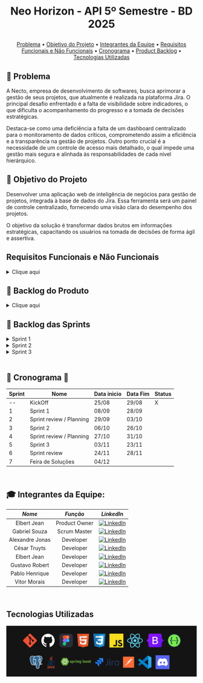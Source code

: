 # <p align = "center"> Neo Horizon - API 5º Semestre - BD 2025
<!-- <img scr="./" alt="Logotipo da equipe" width="40%"> -->

<p align="center">
  <a href="#anger-problema">Problema</a> •
  <a href="#anger-objetivo-do-projeto">Objetivo do Projeto</a> •
  <a href="#anger-integrantes-da-equipe">Integrantes da Equipe</a> •
  <a href="#requisitos">Requisitos Funcionais e Não Funcionais</a> •
  <a href="#cronograma">Cronograma</a> •
  <a href="#product-backlog">Product Backlog</a> •
  <a href="#tecnologias-utilizadas">Tecnologias Utilizadas</a>
</p>

## :anger: Problema <a id="problema"></a>

A Necto, empresa de desenvolvimento de softwares, busca aprimorar a gestão de seus projetos, que atualmente é realizada na plataforma Jira. O principal desafio enfrentado é a falta de visibilidade sobre indicadores, o que dificulta o acompanhamento do progresso e a tomada de decisões estratégicas.

Destaca-se como uma deficiência a falta de um dashboard centralizado para o monitoramento de dados críticos, comprometendo assim a eficiência e a transparência na gestão de projetos. Outro ponto crucial é a necessidade de um controle de acesso mais detalhado, o qual impede uma gestão mais segura e alinhada às responsabilidades de cada nível hierárquico.

## :dart: Objetivo do Projeto

Desenvolver uma aplicação web de inteligência de negócios para gestão de projetos, integrada à base de dados do Jira. Essa ferramenta será um painel de controle centralizado, fornecendo uma visão clara do desempenho dos projetos.

O objetivo da solução é transformar dados brutos em informações estratégicas, capacitando os usuários na tomada de decisões de forma ágil e assertiva.


## Requisitos Funcionais e Não Funcionais
<details>

<summary>Clique aqui</summary>

### Requisitos Funcionais

| ID | Requisito | Descrição |
|:---|:---|:---|
| RF01 | *Painel de Carga de Trabalho Individual* | O sistema deve exibir para o usuário logado uma visão de todos os cards atribuídos a ele, agrupados por projeto. O usuário deve ser capaz de ver a quantidade de cards em cada status, facilitando o acompanhamento do seu progresso pessoal em cada projeto. |
| RF02 | *Relatório de Desempenho do Time* | O sistema deverá permitir que um Líder de Equipe visualize a carga de trabalho de seu time. O relatório deverá exibir o número de cards atribuídos a cada membro e a quantidade de horas utilizadas por eles, com a possibilidade de filtrar por projeto. |
| RF03 | *Painel de Visão Geral do Projeto e Custos* | O sistema deverá exibir para usuários com nível de acesso de "Gerente de Projeto" um painel com a quantidade total de cards por status para um projeto selecionado. O sistema também deverá exibir o tempo médio de ciclo (tempo entre criação e finalização) para as tarefas do projeto, além dos custos do projeto. |
| RF04 | *Relatório de Atividades por Período* | O sistema deverá apresentar um relatório consolidado que exibe a quantidade de cards criados, movidos ou concluídos em períodos pré-definidos (dia, semana, mês ou ano). A visualização deverá permitir a quebra das atividades por desenvolvedor e por projeto. |
| RF05 | *Identificação de Bugs e Retrabalhos* | O sistema deverá identificar e contabilizar a quantidade de cards do tipo "bug". Um relatório com o total de bugs por projeto e por desenvolvedor deverá ser visível para gestores. |
| RF06 | *Sistema de Controle de Acesso* | O sistema deverá implementar três níveis de permissão (Membro de Equipe, Líder de Equipe e Gerente de Projeto) que limitam a visualização dos dados. As permissões deverão ser aplicadas em todos os painéis e relatórios, garantindo que cada usuário visualize apenas as informações pertinentes às suas responsabilidades e aos projetos que ele gerencia. |
| RF07 | Relatório de Horas por Módulo | O sistema deverá disponibilizar um relatório que apresente a quantidade de horas registradas nos módulos Épico, Produto e Entregável. O objetivo é permitir que o usuário tenha acesso a essas informações de forma clara e organizada, apoiando a análise de esforço e acompanhamento do progresso dos projetos. |

### Requisitos Não Funcionais

| ID | Requisito | Descrição |
|:---|:---|:---|
| RNF01 | *Documentação Técnica* | A API desenvolvida para se conectar com o Jira deverá ser documentada de forma clara, utilizando ferramentas padrão da indústria, como o Swagger. A documentação deve incluir os endpoints, métodos, parâmetros e exemplos de requisições. |
| RNF02 | *Usabilidade* | A interface do usuário deve ser intuitiva e limpa, garantindo uma boa experiência de uso para todos os perfis (Membro de Equipe, Líder e Gerente). |
| RNF03 | *Modelagem do Banco de Dados* | O sistema deverá contar com uma modelagem de banco de dados relacional otimizada, garantindo integridade referencial, desempenho nas consultas e escalabilidade. A modelagem deverá considerar normalização, chaves estrangeiras, índices e histórico de movimentações dos cards para o cálculo de indicadores como tempo de execução e retrabalho. |
| RNF04 | *Automação e DevOps* | O sistema deve utilizar ferramentas de DevOps para garantir a estabilidade e a qualidade do projeto. Isso inclui integração contínua (CI) com testes automatizados, controle de versão do banco de dados e documentação atualizada. Deve haver rastreamento de requisitos e validação por QA. |

</details>


## :date: Backlog do Produto
<details>

<summary>Clique aqui</summary>

## Backlog novo
| ID | Rank | Prioridade | User Story | Sprint | Requisitos Relacionados |
|:---|:---|:---|:---|:---|:---|
| US01 | 1 | Alta | Como Gerente de Projeto, desejo visualizar todas as métricas disponibilizadas em cards, para acompanhar de forma prática os dados e indicadores de desempenho do projeto. | 1 | RF04 |
| US02 | 2 | Alta | Como Gerente de Projeto, desejo visualizar a quantidade de cards para que eu tenha uma visão estratégica do projeto. | 1 | RF03 |
| US03 | 3 | Alta | Como Gerente de Projeto, desejo analisar os custos consolidados dos projetos, para controlar melhor os recursos e alinhar os investimentos com os objetivos estratégicos da empresa. | 1 | RF03 |
| US04 | 4 | Alta | Como Gerente de Projeto, preciso ter visibilidade sobre o tempo gasto de ciclo das tarefas, para avaliar a eficiência das entregas e apoiar a tomada de decisões de melhoria no processo. | 1 | RF03 |
| US05 | 5 | Média |Como Gerente de Projeto, desejo visualizar a quantidade de horas utilizadas por cada desenvolvedor, detalhadas por atividade e por dia, para acompanhar a distribuição do esforço da equipe e identificar oportunidades de otimização na alocação de recursos. | 2 | RF02 |
| US06 | 6 | Média | Como Gerente de Projeto, desejo filtrar os dados exibidos por projeto. | 2 | RF01 |
| US07 | 7 | Média | Como Líder de Equipe, desejo visualizar a carga de trabalho do meu time (número de cards e horas por membro), para que eu possa acompanhar o desempenho da equipe. | 2 | RF02 |
| US08 | 8 | Baixa | Como usuário, desejo realizar autenticação com meu usuário e senha, para garantir segurança aos dados sensíveis. | 3 | RF06 |
| US09 | 9 | Baixa | Como usuário, quero acessar um relatório com as métricas dos cards do tipo bug, permitindo identificar e acompanhar os retrabalhos nos projetos. | 3 | RF05 |
| US10 | 10 | Baixa | Como Gerente de Projeto, quero acompanhar a distribuição dos cards por status (em andamento, concluídos, pendentes etc.), a fim de monitorar o progresso e identificar possíveis gargalos no fluxo de trabalho. | 3 | RF06 |

</details>

## :date: Backlog das Sprints
<details>

<summary>Sprint 1</summary>

| ID | Rank | Prioridade na Sprint | User Story | Requisitos Relacionados |
|:---|:---|:---|:---|:---|
| US01 | 1 | Alta | Como Gerente de Projeto, desejo visualizar todas as métricas disponibilizadas em cards, para acompanhar de forma prática os dados e indicadores de desempenho do projeto. | RF04 |
| US02 | 2 | Média | Como Gerente de Projeto, desejo visualizar a quantidade de cards para que eu tenha uma visão estratégica do projeto. | RF03 |
| US03 | 3 | Média | Como Gerente de Projeto, desejo analisar os custos consolidados dos projetos, para controlar melhor os recursos e alinhar os investimentos com os objetivos estratégicos da empresa. | RF03 |
| US04 | 4 | Média | Como Gerente de Projeto, preciso ter visibilidade sobre o tempo gasto de ciclo das tarefas, para avaliar a eficiência das entregas e apoiar a tomada de decisões de melhoria no processo. | RF03 |

</details>

<details>
<summary>Sprint 2</summary>

<!-- | ID | Rank | Prioridade na Sprint | User Story | Requisitos Relacionados |
|:---|:---|:---|:---|:---|
| US05 | 5 | Alta |Como Gerente de Projeto, desejo visualizar a quantidade de horas utilizadas por cada desenvolvedor, detalhadas por atividade e por dia, para acompanhar a distribuição do esforço da equipe e identificar oportunidades de otimização na alocação de recursos. | RF02 |
| US06 | 6 | Alta | Como Gerente de Projeto, desejo filtrar os dados exibidos por projeto. | RF01 |
| US07 | 7 | Alta | Como Líder de Equipe, desejo visualizar a carga de trabalho do meu time (número de cards e horas por membro), para que eu possa acompanhar o desempenho da equipe. | RF02 | -->
</details>

<details>
<summary>Sprint 3</summary>

<!-- | ID | Rank | Prioridade na Sprint | User Story | Requisitos Relacionados |
|:---|:---|:---|:---|:---|
| US08 | 8 | Alta | Como usuário, desejo realizar autenticação com meu usuário e senha, para garantir segurança aos dados sensíveis. | RF06 |
| US09 | 9 | Alta | Como usuário, quero acessar um relatório com as métricas dos cards do tipo bug, permitindo identificar e acompanhar os retrabalhos nos projetos. | RF05 |
| US10 | 10 | Alta | Como Gerente de Projeto, quero acompanhar a distribuição dos cards por status (em andamento, concluídos, pendentes etc.), a fim de monitorar o progresso e identificar possíveis gargalos no fluxo de trabalho. | RF06 | -->
</details>

<br>

## :calendar: <a id="cronograma"> Cronograma 📅 </a>

| Sprint  | Nome | Data inicio  | Data Fim | Status |
| --- | -------------------------- | --------| ----- | --- |
| --  | KickOff                    | 25/08   | 29/08 |  X  |
|  1  | Sprint 1                   | 08/09   | 28/09 |     |
|  2  | Sprint review / Planning   | 29/09   | 03/10 |     |
|  3  | Sprint 2                   | 06/10   | 26/10 |     |
|  4  | Sprint review / Planning   | 27/10   | 31/10 |     |
|  5  | Sprint 3                   | 03/11   | 23/11 |     |
|  6  | Sprint review              | 24/11   | 28/11 |     |
|  7  | Feira de Soluções          | 04/12   |       |     |

<br>

## :mortar_board: Integrantes da Equipe:

| *Nome*                   | *Função*            | *LinkedIn*                                                  |
|:------------------:|:-----------------:|:----------------------------------------------------------:|
| Elbert Jean        | Product Owner     | [![LinkedIn](https://img.shields.io/badge/LinkedIn-Profile-blue?style=flat-square&logo=linkedin&labelColor=blue)](http://www.linkedin.com/in/elbertjean/) |
| Gabriel Souza      | Scrum Master  | [![LinkedIn](https://img.shields.io/badge/LinkedIn-Profile-blue?style=flat-square&logo=linkedin&labelColor=blue)](http://www.linkedin.com/in/gabriel-alves-de-souza-5b7747267/) |
| Alexandre Jonas | Developer     | [![LinkedIn](https://img.shields.io/badge/LinkedIn-Profile-blue?style=flat-square&logo=linkedin&labelColor=blue)](http://www.linkedin.com/in/alexandre-jonas-de-souza-fonseca-989920181/) |
| César Truyts       | Developer | [![LinkedIn](https://img.shields.io/badge/LinkedIn-Profile-blue?style=flat-square&logo=linkedin&labelColor=blue)](http://www.linkedin.com/in/cesar-augusto-anselmo-pelogia-truyts-94a08a268/) |
| Elbert Jean        | Developer     | [![LinkedIn](https://img.shields.io/badge/LinkedIn-Profile-blue?style=flat-square&logo=linkedin&labelColor=blue)](http://www.linkedin.com/in/elbertjean/) |
| Gustavo Robert     | Developer     | [![LinkedIn](https://img.shields.io/badge/LinkedIn-Profile-blue?style=flat-square&logo=linkedin&labelColor=blue)](http://www.linkedin.com/in/gustavo-robert/) |
| Pablo Henrique     | Developer     | [![LinkedIn](https://img.shields.io/badge/LinkedIn-Profile-blue?style=flat-square&logo=linkedin&labelColor=blue)](http://www.linkedin.com/in/pablo-henrique05) |
| Vitor Morais       | Developer     | [![LinkedIn](https://img.shields.io/badge/LinkedIn-Profile-blue?style=flat-square&logo=linkedin&labelColor=blue)](http://www.linkedin.com/in/vitor-faria-morais-330b19204/) |

</br>

## Tecnologias Utilizadas

<img src="docs/images/ferramentas.png" alt="API 5 SEMESTRE">
